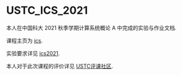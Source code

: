 # USTC_ICS_2021

本人在中国科大 2021 秋季学期计算系统概论 A 中完成的实验与作业文档.

课程主页为 [ics](http://acsa.ustc.edu.cn/ics/).

实验要求详见 [ics2021](https://git.lug.ustc.edu.cn/Chivier/ics2021).

本人对于此次课程的评价详见 [USTC评课社区](https://icourse.club/course/20775/#review-43874).

